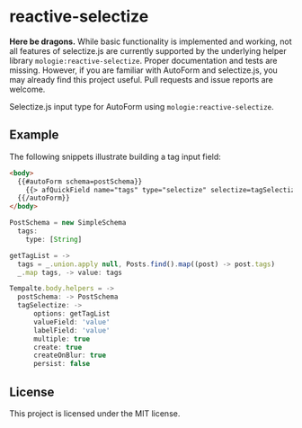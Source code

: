 # reactive-selectize

**Here be dragons.** While basic functionality is implemented and working,
not all features of selectize.js are currently supported by the underlying
helper library `mologie:reactive-selectize`. Proper documentation and tests
are missing. However, if you are familiar with AutoForm and selectize.js,
you may already find this project useful. Pull requests and issue reports
are welcome.

Selectize.js input type for AutoForm using `mologie:reactive-selectize`.


## Example

The following snippets illustrate building a tag input field:

```html
<body>
  {{#autoForm schema=postSchema}}
    {{> afQuickField name="tags" type="selectize" selectize=tagSelectize}}
  {{/autoForm}}
</body>
```

```js
PostSchema = new SimpleSchema
  tags:
    type: [String]

getTagList = ->
  tags = _.union.apply null, Posts.find().map((post) -> post.tags)
  _.map tags, -> value: tags

Tempalte.body.helpers = ->
  postSchema: -> PostSchema
  tagSelectize: ->
      options: getTagList
      valueField: 'value'
      labelField: 'value'
      multiple: true
      create: true
      createOnBlur: true
      persist: false
```


## License

This project is licensed under the MIT license.
